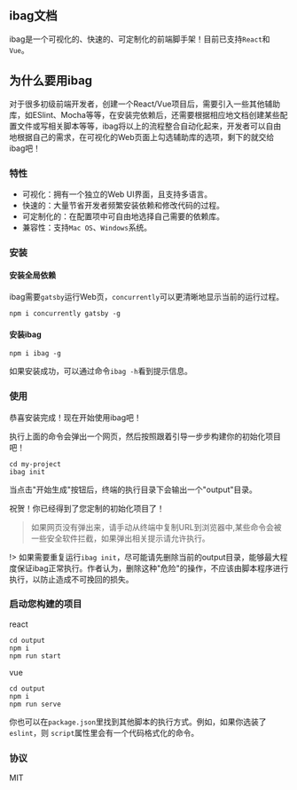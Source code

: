 ## ibag文档

ibag是一个可视化的、快速的、可定制化的前端脚手架！目前已支持`React`和`Vue`。

## 为什么要用ibag

对于很多初级前端开发者，创建一个React/Vue项目后，需要引入一些其他辅助库，如ESlint、Mocha等等，在安装完依赖后，还需要根据相应地文档创建某些配置文件或写相关脚本等等，ibag将以上的流程整合自动化起来，开发者可以自由地根据自己的需求，在可视化的Web页面上勾选辅助库的选项，剩下的就交给ibag吧！

### 特性

- 可视化：拥有一个独立的Web UI界面，且支持多语言。
- 快速的：大量节省开发者频繁安装依赖和修改代码的过程。
- 可定制化的：在配置项中可自由地选择自己需要的依赖库。
- 兼容性：支持`Mac OS`、`Windows`系统。

### 安装

#### 安装全局依赖

ibag需要`gatsby`运行Web页，`concurrently`可以更清晰地显示当前的运行过程。

```
npm i concurrently gatsby -g
```

#### 安装ibag

```
npm i ibag -g
```

如果安装成功，可以通过命令`ibag -h`看到提示信息。

### 使用

恭喜安装完成！现在开始使用ibag吧！

执行上面的命令会弹出一个网页，然后按照跟着引导一步步构建你的初始化项目吧！

```
cd my-project
ibag init
```

当点击"开始生成"按钮后，终端的执行目录下会输出一个"output"目录。

祝贺！你已经得到了您定制的初始化项目了！

> 如果网页没有弹出来，请手动从终端中复制URL到浏览器中,某些命令会被一些安全软件拦截，如果弹出相关提示请允许执行。

!> 如果需要重复运行`ibag init`，尽可能请先删除当前的output目录，能够最大程度保证ibag正常执行。作者认为，删除这种"危险"的操作，不应该由脚本程序进行执行，以防止造成不可挽回的损失。

### 启动您构建的项目

react
```
cd output
npm i
npm run start
```

vue
```
cd output
npm i
npm run serve
```

你也可以在`package.json`里找到其他脚本的执行方式。例如，如果你选装了`eslint`，则
`script`属性里会有一个代码格式化的命令。
### 协议

MIT
